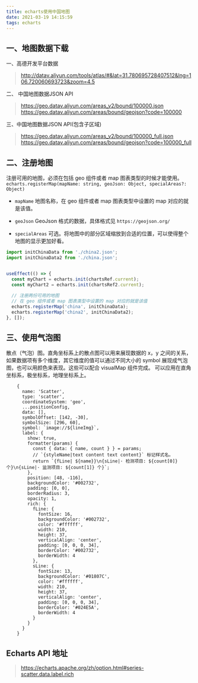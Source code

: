 ```yaml
---
title: echarts使用中国地图
date: 2021-03-19 14:15:59
tags: echarts
---
```


## 一、地图数据下载

一、高德开发平台数据
> http://datav.aliyun.com/tools/atlas/#&lat=31.780695728407512&lng=106.720060693723&zoom=4.5

二、 中国地图数据JSON API
> https://geo.datav.aliyun.com/areas_v2/bound/100000.json
> https://geo.datav.aliyun.com/areas/bound/geojson?code=100000

三、中国地图数据JSON API(包含子区域)
> https://geo.datav.aliyun.com/areas_v2/bound/100000_full.json
> https://geo.datav.aliyun.com/areas/bound/geojson?code=100000_full
 
## 二、注册地图
注册可用的地图，必须在包括 geo 组件或者 map 图表类型的时候才能使用。
`echarts.registerMap(mapName: string, geoJson: Object, specialAreas?: Object)`
- `mapName`
  地图名称，在 geo 组件或者 map 图表类型中设置的 map 对应的就是该值。
    
- `geoJson`
  GeoJson 格式的数据，具体格式见 `https://geojson.org/`
        
- `specialAreas`
  可选。将地图中的部分区域缩放到合适的位置，可以使得整个地图的显示更加好看。
  
```javascript
import initChinaData from './china2.json';
import initChinaData2 from './china.json';


useEffect(() => {
  const myChart = echarts.init(chartsRef.current);
  const myChart2 = echarts.init(chartsRef2.current);
  
  // 注册两份可用的地图
  // 在 geo 组件或者 map 图表类型中设置的 map 对应的就是该值
  echarts.registerMap('china', initChinaData);
  echarts.registerMap('china2', initChinaData2);
}, []);

```

## 三、使用气泡图

散点（气泡）图。直角坐标系上的散点图可以用来展现数据的 x，y 之间的关系，如果数据项有多个维度，其它维度的值可以通过不同大小的 symbol 展现成气泡图，也可以用颜色来表现。这些可以配合 visualMap 组件完成。
可以应用在直角坐标系，极坐标系，地理坐标系上。

```
    {
      name: 'Scatter',
      type: 'scatter',
      coordinateSystem: 'geo',
      ...positionConfig,
      data: [],
      symbolOffset: [142, -30],
      symbolSize: [296, 60],
      symbol: `image://${lineImg}`,
      label: {
        show: true,
        formatter(params) {
          const { data: { name, count } } = params;
          // `{styleName|text content text content}` 标记样式名。
          return `{fLine| ${name}}\n{sLine|· 检测项目: ${count[0]} 个}\n{sLine|· 监测项目: ${count[1]} 个}`;
        },
        position: [48, -116],
        backgroundColor: '#002732',
        padding: [0, 0],
        borderRadius: 3,
        opacity: 1,
        rich: {
          fLine: {
            fontSize: 16,
            backgroundColor: '#002732',
            color: '#ffffff',
            width: 210,
            height: 37,
            verticalAlign: 'center',
            padding: [0, 0, 0, 34],
            borderColor: '#002732',
            borderWidth: 4
          },
          sLine: {
            fontSize: 13,
            backgroundColor: '#01807C',
            color: '#ffffff',
            width: 210,
            height: 37,
            verticalAlign: 'center',
            padding: [0, 0, 0, 34],
            borderColor: '#024E5A',
            borderWidth: 4
          }
        }
      }
    }
```

## Echarts API 地址
> https://echarts.apache.org/zh/option.html#series-scatter.data.label.rich
